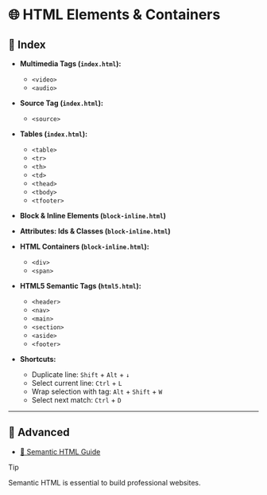 # 🌐 HTML Elements & Containers

## 📑 Index

- **Multimedia Tags (`index.html`):**

  - `<video>`
  - `<audio>`

- **Source Tag (`index.html`):**

  - `<source>`

- **Tables (`index.html`):**

  - `<table>`
  - `<tr>`
  - `<th>`
  - `<td>`
  - `<thead>`
  - `<tbody>`
  - `<tfooter>`

- **Block & Inline Elements (`block-inline.html`)**

- **Attributes: Ids & Classes (`block-inline.html`)**

- **HTML Containers (`block-inline.html`):**

  - `<div>`
  - `<span>`

- **HTML5 Semantic Tags (`html5.html`):**

  - `<header>`
  - `<nav>`
  - `<main>`
  - `<section>`
  - `<aside>`
  - `<footer>`

- **Shortcuts:**
  - Duplicate line: `Shift` + `Alt` + `↓`
  - Select current line: `Ctrl` + `L`
  - Wrap selection with tag: `Alt` + `Shift` + `W`
  - Select next match: `Ctrl` + `D`

---

## 🚀 Advanced

- [📖 Semantic HTML Guide](https://developer.mozilla.org/en-US/docs/Glossary/Semantics#semantics_in_html)

> [!TIP]
> Semantic HTML is essential to build professional websites.
